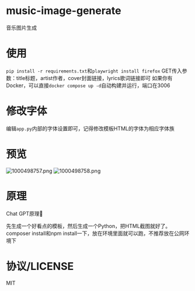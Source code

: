 # music-image-generate

音乐图片生成

# 使用
`pip install -r requirements.txt`和`playwright install firefox`
GET传入参数：title标题，artist作者，cover封面链接，lyrics歌词链接即可
如果你有Docker，可以直接`docker compose up -d`自动构建并运行，端口在3006
# 修改字体
编辑`app.py`内部的字体设置即可，记得修改模板HTML的字体为相应字体族

# 预览

![1000498757.png](https://img.renil.cc/i/2024/07/29/66a6f0bcbaf5c.png)
![1000498758.png](https://img.renil.cc/i/2024/07/29/66a6f0bd613a8.png)

# 原理

Chat GPT原理🤣

先生成一个好看点的模板，然后生成一个Python，把HTML截图就好了。composer install和npm install一下，放在环境里面就可以跑，不推荐放在公网环境下

# 协议/LICENSE

MIT
